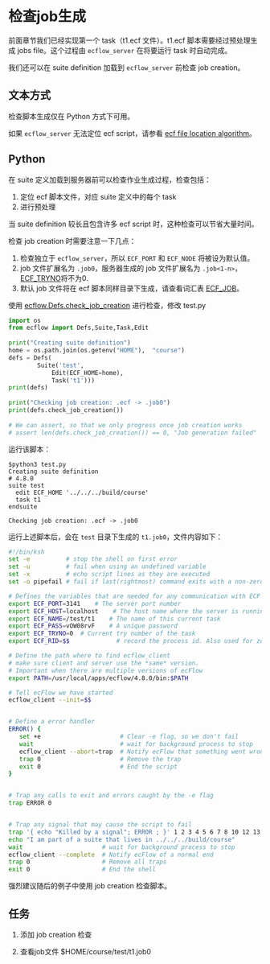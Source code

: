# 检查job生成

前面章节我们已经实现第一个 task（t1.ecf 文件）。t1.ecf 脚本需要经过预处理生成 jobs file。这个过程由 `ecflow_server` 在将要运行 task 时自动完成。

我们还可以在 suite definition 加载到 `ecflow_server` 前检查 job creation。

## 文本方式

检查脚本生成仅在 Python 方式下可用。

如果 `ecflow_server` 无法定位 ecf script，请参看 [ecf file location algorithm](https://software.ecmwf.int/wiki/display/ECFLOW/Glossary#term-ecf-file-location-algorithm)。

## Python

在 suite 定义加载到服务器前可以检查作业生成过程，检查包括：

1. 定位 ecf 脚本文件，对应 suite 定义中的每个 task
2. 进行预处理

当 suite definition 较长且包含许多 ecf script 时，这种检查可以节省大量时间。

检查 job creation 时需要注意一下几点：

1. 检查独立于 `ecflow_server`，所以 `ECF_PORT` 和 `ECF_NODE` 将被设为默认值。
2. job 文件扩展名为 `.job0`，服务器生成的 job 文件扩展名为 `.job<1-n>`，[ECF_TRYNO](https://software.ecmwf.int/wiki/display/ECFLOW/Glossary#term-ecf-tryno)将不为0.
3. 默认 job 文件将在 ecf 脚本同样目录下生成，请查看词汇表 [ECF_JOB](https://software.ecmwf.int/wiki/display/ECFLOW/Glossary#term-ecf-job)。

使用 [ecflow.Defs.check_job_creation](https://software.ecmwf.int/wiki/display/ECFLOW/ecFlow+Python+Api#ecflow.Defs.check_job_creation) 进行检查，修改 test.py

```py
import os
from ecflow import Defs,Suite,Task,Edit
    
print("Creating suite definition")
home = os.path.join(os.getenv("HOME"),  "course")
defs = Defs(
        Suite('test',
            Edit(ECF_HOME=home),
            Task('t1')))
print(defs)
 
print("Checking job creation: .ecf -> .job0") 
print(defs.check_job_creation())
 
# We can assert, so that we only progress once job creation works
# assert len(defs.check_job_creation()) == 0, "Job generation failed"
```

运行该脚本：

```
$python3 test.py
Creating suite definition
# 4.8.0
suite test
  edit ECF_HOME '../../../build/course'
  task t1
endsuite

Checking job creation: .ecf -> .job0
```

运行上述脚本后，会在 `test` 目录下生成的 `t1.job0`，文件内容如下：

```bash
#!/bin/ksh
set -e          # stop the shell on first error
set -u          # fail when using an undefined variable
set -x          # echo script lines as they are executed
set -o pipefail # fail if last(rightmost) command exits with a non-zero status

# Defines the variables that are needed for any communication with ECF
export ECF_PORT=3141    # The server port number
export ECF_HOST=localhost    # The host name where the server is running
export ECF_NAME=/test/t1    # The name of this current task
export ECF_PASS=vOW08rvF    # A unique password
export ECF_TRYNO=0  # Current try number of the task
export ECF_RID=$$             # record the process id. Also used for zombie detection

# Define the path where to find ecflow_client
# make sure client and server use the *same* version.
# Important when there are multiple versions of ecFlow
export PATH=/usr/local/apps/ecflow/4.8.0/bin:$PATH

# Tell ecFlow we have started
ecflow_client --init=$$


# Define a error handler
ERROR() {
   set +e                      # Clear -e flag, so we don't fail
   wait                        # wait for background process to stop
   ecflow_client --abort=trap  # Notify ecFlow that something went wrong, using 'trap' as the reason
   trap 0                      # Remove the trap
   exit 0                      # End the script
}


# Trap any calls to exit and errors caught by the -e flag
trap ERROR 0


# Trap any signal that may cause the script to fail
trap '{ echo "Killed by a signal"; ERROR ; }' 1 2 3 4 5 6 7 8 10 12 13 15
echo "I am part of a suite that lives in ../../../build/course"
wait                      # wait for background process to stop
ecflow_client --complete  # Notify ecFlow of a normal end
trap 0                    # Remove all traps
exit 0                    # End the shell
```
强烈建议随后的例子中使用 job creation 检查脚本。

## 任务

1. 添加 job creation 检查

2. 查看job文件 $HOME/course/test/t1.job0